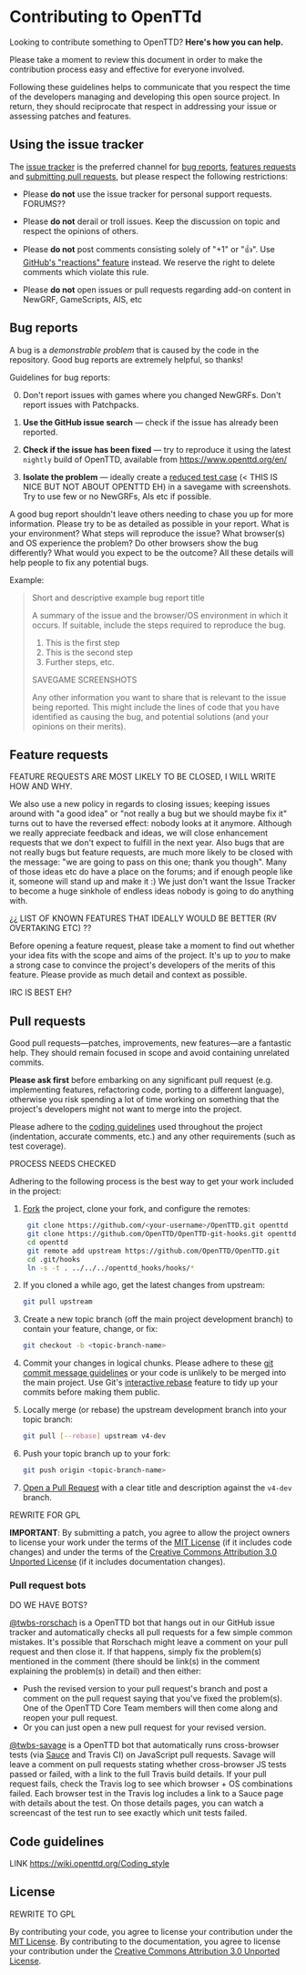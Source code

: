 # Contributing to OpenTTd

Looking to contribute something to OpenTTD? **Here's how you can help.**

Please take a moment to review this document in order to make the contribution
process easy and effective for everyone involved.

Following these guidelines helps to communicate that you respect the time of
the developers managing and developing this open source project. In return,
they should reciprocate that respect in addressing your issue or assessing
patches and features.


## Using the issue tracker

The [issue tracker](https://github.com/OpenTTD/OpenTTD/issues) is
the preferred channel for [bug reports](#bug-reports), [features requests](#feature-requests)
and [submitting pull requests](#pull-requests), but please respect the following
restrictions:

* Please **do not** use the issue tracker for personal support requests. FORUMS??

* Please **do not** derail or troll issues. Keep the discussion on topic and
  respect the opinions of others.

* Please **do not** post comments consisting solely of "+1" or ":thumbsup:".
  Use [GitHub's "reactions" feature](https://github.com/blog/2119-add-reactions-to-pull-requests-issues-and-comments)
  instead. We reserve the right to delete comments which violate this rule.

* Please **do not** open issues or pull requests regarding add-on content in NewGRF, GameScripts, AIS, etc

## Bug reports

A bug is a _demonstrable problem_ that is caused by the code in the repository.
Good bug reports are extremely helpful, so thanks!

Guidelines for bug reports:

0. Don't report issues with games where you changed NewGRFs.  Don't report issues with Patchpacks.

1. **Use the GitHub issue search** &mdash; check if the issue has already been
   reported.

2. **Check if the issue has been fixed** &mdash; try to reproduce it using the
   latest `nightly` build of OpenTTD, available from https://www.openttd.org/en/

3. **Isolate the problem** &mdash; ideally create a [reduced test
   case](https://css-tricks.com/reduced-test-cases/) (< THIS IS NICE BUT NOT ABOUT OPENTTD EH) in a savegame with screenshots.  
   Try to use few or no NewGRFs, AIs etc if possible.

A good bug report shouldn't leave others needing to chase you up for more
information. Please try to be as detailed as possible in your report. What is
your environment? What steps will reproduce the issue? What browser(s) and OS
experience the problem? Do other browsers show the bug differently? What
would you expect to be the outcome? All these details will help people to fix
any potential bugs.

Example:

> Short and descriptive example bug report title
>
> A summary of the issue and the browser/OS environment in which it occurs. If
> suitable, include the steps required to reproduce the bug.
>
> 1. This is the first step
> 2. This is the second step
> 3. Further steps, etc.
>
> SAVEGAME
> SCREENSHOTS
>
> Any other information you want to share that is relevant to the issue being
> reported. This might include the lines of code that you have identified as
> causing the bug, and potential solutions (and your opinions on their
> merits).

## Feature requests


FEATURE REQUESTS ARE MOST LIKELY TO BE CLOSED, I WILL WRITE HOW AND WHY.

We also use a new policy in regards to closing issues; keeping issues around with "a good idea" or "not really a bug but we should maybe fix it" turns out to have the reversed effect: nobody looks at it anymore. Although we really appreciate feedback and ideas, we will close enhancement requests that we don't expect to fulfill in the next year. Also bugs that are not really bugs but feature requests, are much more likely to be closed with the message: "we are going to pass on this one; thank you though". Many of those ideas etc do have a place on the forums; and if enough people like it, someone will stand up and make it :) We just don't want the Issue Tracker to become a huge sinkhole of endless ideas nobody is going to do anything with.

¿¿ LIST OF KNOWN FEATURES THAT IDEALLY WOULD BE BETTER (RV OVERTAKING ETC) ??

Before opening a feature request, please take a moment to find out whether your idea
fits with the scope and aims of the project. It's up to *you* to make a strong
case to convince the project's developers of the merits of this feature. Please
provide as much detail and context as possible.

IRC IS BEST EH?


## Pull requests

Good pull requests—patches, improvements, new features—are a fantastic
help. They should remain focused in scope and avoid containing unrelated
commits.

**Please ask first** before embarking on any significant pull request (e.g.
implementing features, refactoring code, porting to a different language),
otherwise you risk spending a lot of time working on something that the
project's developers might not want to merge into the project.

Please adhere to the [coding guidelines](#code-guidelines) used throughout the
project (indentation, accurate comments, etc.) and any other requirements
(such as test coverage).

PROCESS NEEDS CHECKED

Adhering to the following process is the best way to get your work
included in the project:

1. [Fork](https://help.github.com/fork-a-repo/) the project, clone your fork,
   and configure the remotes:

   ```bash
    git clone https://github.com/<your-username>/OpenTTD.git openttd
    git clone https://github.com/OpenTTD/OpenTTD-git-hooks.git openttd_hooks
    cd openttd
    git remote add upstream https://github.com/OpenTTD/OpenTTD.git
    cd .git/hooks
    ln -s -t . ../../../openttd_hooks/hooks/*
   ```

2. If you cloned a while ago, get the latest changes from upstream:

   ```bash
   git pull upstream
   ```

3. Create a new topic branch (off the main project development branch) to
   contain your feature, change, or fix:

   ```bash
   git checkout -b <topic-branch-name>
   ```

4. Commit your changes in logical chunks. Please adhere to these [git commit
   message guidelines](http://tbaggery.com/2008/04/19/a-note-about-git-commit-messages.html)
   or your code is unlikely to be merged into the main project. Use Git's
   [interactive rebase](https://help.github.com/articles/interactive-rebase)
   feature to tidy up your commits before making them public.

5. Locally merge (or rebase) the upstream development branch into your topic branch:

   ```bash
   git pull [--rebase] upstream v4-dev
   ```

6. Push your topic branch up to your fork:

   ```bash
   git push origin <topic-branch-name>
   ```

7. [Open a Pull Request](https://help.github.com/articles/using-pull-requests/)
    with a clear title and description against the `v4-dev` branch.

REWRITE FOR GPL

**IMPORTANT**: By submitting a patch, you agree to allow the project owners to
license your work under the terms of the [MIT License](LICENSE) (if it
includes code changes) and under the terms of the
[Creative Commons Attribution 3.0 Unported License](docs/LICENSE)
(if it includes documentation changes).

### Pull request bots

DO WE HAVE BOTS?

[@twbs-rorschach](https://github.com/twbs-rorschach) is a OpenTTD bot that hangs out in our GitHub issue tracker and automatically checks all pull requests for a few simple common mistakes. It's possible that Rorschach might leave a comment on your pull request and then close it. If that happens, simply fix the problem(s) mentioned in the comment (there should be link(s) in the comment explaining the problem(s) in detail) and then either:

* Push the revised version to your pull request's branch and post a comment on the pull request saying that you've fixed the problem(s). One of the OpenTTD Core Team members will then come along and reopen your pull request.
* Or you can just open a new pull request for your revised version.

[@twbs-savage](https://github.com/twbs-savage) is a OpenTTD bot that automatically runs cross-browser tests (via [Sauce](https://saucelabs.com) and Travis CI) on JavaScript pull requests. Savage will leave a comment on pull requests stating whether cross-browser JS tests passed or failed, with a link to the full Travis build details. If your pull request fails, check the Travis log to see which browser + OS combinations failed. Each browser test in the Travis log includes a link to a Sauce page with details about the test. On those details pages, you can watch a screencast of the test run to see exactly which unit tests failed.


## Code guidelines

LINK https://wiki.openttd.org/Coding_style

## License

REWRITE TO GPL

By contributing your code, you agree to license your contribution under the [MIT License](LICENSE).
By contributing to the documentation, you agree to license your contribution under the [Creative Commons Attribution 3.0 Unported License](docs/LICENSE).
